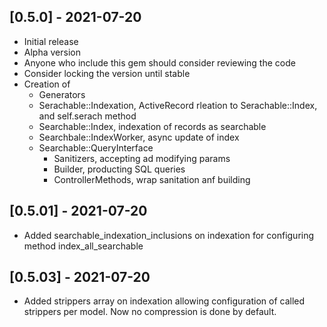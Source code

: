## [0.5.0] - 2021-07-20

- Initial release
- Alpha version
- Anyone who include this gem should consider reviewing the code
- Consider locking the version until stable
- Creation of
  * Generators
  * Serachable::Indexation, ActiveRecord rleation to Serachable::Index, and self.serach method
  * Searchable::Index, indexation of records as searchable
  * Searchbale::IndexWorker, async update of index
  * Searchable::QueryInterface
    + Sanitizers, accepting ad modifying params
    + Builder, producting SQL  queries
    + ControllerMethods, wrap sanitation anf building

## [0.5.01] - 2021-07-20

- Added searchable_indexation_inclusions on indexation for configuring method index_all_searchable

## [0.5.03] - 2021-07-20

- Added strippers array on indexation allowing configuration of called strippers per model. Now no compression is done by default.
